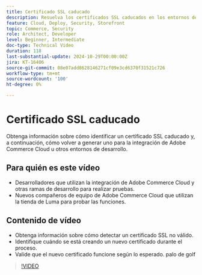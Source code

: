 ```yaml
---
title: Certificado SSL caducado
description: Resuelva los certificados SSL caducados en los entornos de integración de Adobe Commerce Cloud.
feature: Cloud, Deploy, Security, Storefront
topic: Commerce, Security
role: Architect, Developer
level: Beginner, Intermediate
doc-type: Technical Video
duration: 118
last-substantial-update: 2024-10-29T00:00:00Z
jira: KT-16406
source-git-commit: 08e07add8628146271cf09e3cd6370f31521c726
workflow-type: tm+mt
source-wordcount: '100'
ht-degree: 0%

---
```



# Certificado SSL caducado

Obtenga información sobre cómo identificar un certificado SSL caducado y, a continuación, cómo volver a generar uno para la integración de Adobe Commerce Cloud u otros entornos de desarrollo.

## Para quién es este vídeo

- Desarrolladores que utilizan la integración de Adobe Commerce Cloud y otras ramas de desarrollo para realizar pruebas.
- Nuevos compañeros de equipo de Adobe Commerce Cloud que utilizan la tienda de Luma para probar las funciones.

## Contenido de vídeo

- Obtenga información sobre cómo detectar un certificado SSL no válido.
- Identifique cuándo se está creando un nuevo certificado durante el proceso.
- Valide que el nuevo certificado funcione según lo esperado. palo de golf

>[!VIDEO](https://video.tv.adobe.com/v/3439751?learn=on&captions=spa)
